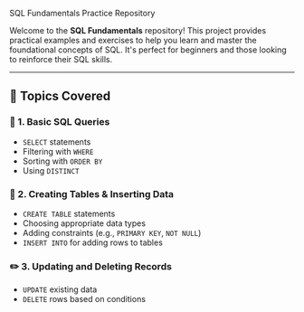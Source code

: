 SQL Fundamentals Practice Repository

Welcome to the **SQL Fundamentals** repository! This project provides practical examples and exercises to help you learn and master the foundational concepts of SQL. It's perfect for beginners and those looking to reinforce their SQL skills.

---

## 🧠 Topics Covered

### 📌 1. Basic SQL Queries
- `SELECT` statements
- Filtering with `WHERE`
- Sorting with `ORDER BY`
- Using `DISTINCT`

### 🧱 2. Creating Tables & Inserting Data
- `CREATE TABLE` statements
- Choosing appropriate data types
- Adding constraints (e.g., `PRIMARY KEY`, `NOT NULL`)
- `INSERT INTO` for adding rows to tables

### ✏️ 3. Updating and Deleting Records
- `UPDATE` existing data
- `DELETE` rows based on conditions
